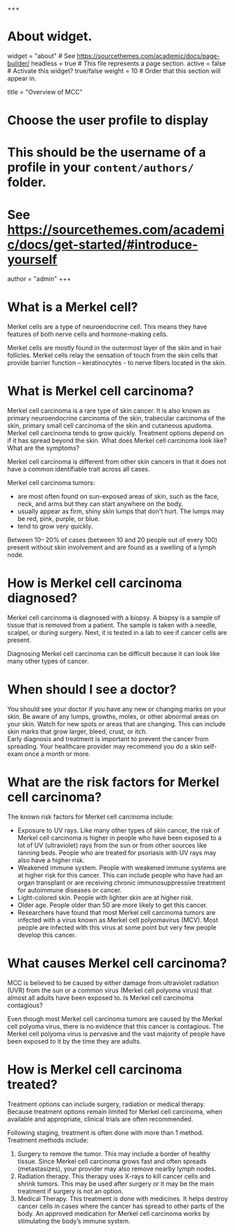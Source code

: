+++
# About widget.
widget = "about"  # See https://sourcethemes.com/academic/docs/page-builder/
headless = true  # This file represents a page section.
active = false  # Activate this widget? true/false
weight = 10  # Order that this section will appear in.

title = "Overview of MCC"

# Choose the user profile to display
# This should be the username of a profile in your `content/authors/` folder.
# See https://sourcethemes.com/academic/docs/get-started/#introduce-yourself
author = "admin"
+++

# What is a Merkel cell?

Merkel cells are a type of neuroendocrine cell. This means they have features of both nerve cells and hormone-making cells.  

Merkel cells are mostly found in the outermost layer of the skin and in hair follicles. Merkel cells relay the sensation of touch from the skin cells that provide barrier function – keratinocytes - to nerve fibers located in the skin.

# What is Merkel cell carcinoma?

Merkel cell carcinoma is a rare type of skin cancer. It is also known as primary neuroendocrine carcinoma of the skin, trabecular carcinoma of the skin, primary small cell carcinoma of the skin and cutaneous apudoma. Merkel cell carcinoma tends to grow quickly. Treatment options depend on if it has spread beyond the skin.
What does Merkel cell carcinoma look like? What are the symptoms?

Merkel cell carcinoma is different from other skin cancers in that it does not have a common identifiable trait across all cases.

Merkel cell carcinoma tumors:  
* are most often found on sun-exposed areas of skin, such as the face, neck, and arms but they can start anywhere on the body.  
* usually appear as firm, shiny skin lumps that don't hurt. The lumps may be red, pink, purple, or blue.  
* tend to grow very quickly.

Between 10– 20% of cases (between 10 and 20 people out of every 100) present without skin involvement and are found as a swelling of a lymph node.

# How is Merkel cell carcinoma diagnosed?

Merkel cell carcinoma is diagnosed with a biopsy. A biopsy is a sample of tissue that is removed from a patient. The sample is taken with a needle, scalpel, or during surgery. Next, it is tested in a lab to see if cancer cells are present.

Diagnosing Merkel cell carcinoma can be difficult because it can look like many other types of cancer.

# When should I see a doctor?

You should see your doctor if you have any new or changing marks on your skin. Be aware of any lumps, growths, moles, or other abnormal areas on your skin. Watch for new spots or areas that are changing. This can include skin marks that grow larger, bleed, crust, or itch.  
Early diagnosis and treatment is important to prevent the cancer from spreading. Your healthcare provider may recommend you do a skin self-exam once a month or more.

# What are the risk factors for Merkel cell carcinoma?

The known risk factors for Merkel cell carcinoma include:
* Exposure to UV rays. Like many other types of skin cancer, the risk of Merkel cell carcinoma is higher in people who have been exposed to a lot of UV (ultraviolet) rays from the sun or from other sources like tanning beds. People who are treated for psoriasis with UV rays may also have a higher risk.  
* Weakened immune system. People with weakened immune systems are at higher risk for this cancer. This can include people who have had an organ transplant or are receiving chronic immunosuppressive treatment for autoimmune diseases or cancer.  
* Light-colored skin. People with lighter skin are at higher risk.  
* Older age. People older than 50 are more likely to get this cancer.
* Researchers have found that most Merkel cell carcinoma tumors are infected with a virus known as Merkel cell polyomavirus (MCV). Most people are infected with this virus at some point but very few people develop this cancer.

# What causes Merkel cell carcinoma?

MCC is believed to be caused by either damage from ultraviolet radiation (UVR) from the sun or a common virus (Merkel cell polyoma virus) that almost all adults have been exposed to.
Is Merkel cell carcinoma contagious?

Even though most Merkel cell carcinoma tumors are caused by the Merkel cell polyoma virus, there is no evidence that this cancer is contagious. The Merkel cell polyoma virus is pervasive and the vast majority of people have been exposed to it by the time they are adults.

# How is Merkel cell carcinoma treated?

Treatment options can include surgery, radiation or medical therapy. Because treatment options remain limited for Merkel cell carcinoma, when available and appropriate, clinical trials are often recommended.

Following staging, treatment is often done with more than 1 method. Treatment methods include:

1. Surgery to remove the tumor. This may include a border of healthy tissue. Since Merkel cell carcinoma grows fast and often spreads (metastasizes), your provider may also remove nearby lymph nodes.  
2. Radiation therapy. This therapy uses X-rays to kill cancer cells and shrink tumors. This may be used after surgery or it may be the main treatment if surgery is not an option.  
3. Medical Therapy. This treatment is done with medicines. It helps destroy cancer cells in cases where the cancer has spread to other parts of the body. An approved medication for Merkel cell carcinoma works by stimulating the body’s immune system.

